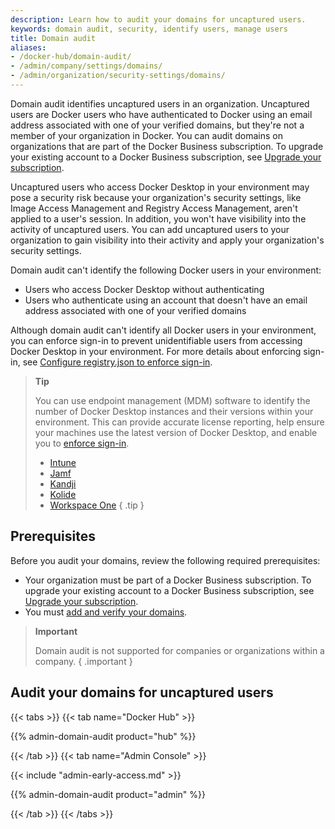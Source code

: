 ```yaml
---
description: Learn how to audit your domains for uncaptured users.
keywords: domain audit, security, identify users, manage users
title: Domain audit
aliases:
- /docker-hub/domain-audit/
- /admin/company/settings/domains/
- /admin/organization/security-settings/domains/
---
```


Domain audit identifies uncaptured users in an organization. Uncaptured users are Docker users who have authenticated to Docker using an email address associated with one of your verified domains, but they're not a member of your organization in Docker. You can audit domains on organizations that are part of the Docker Business subscription. To upgrade your existing account to a Docker Business subscription, see [Upgrade your subscription](/subscription/upgrade/).

Uncaptured users who access Docker Desktop in your environment may pose a security risk because your organization's security settings, like Image Access Management and Registry Access Management, aren't applied to a user's session. In addition, you won't have visibility into the activity of uncaptured users. You can add uncaptured users to your organization to gain visibility into their activity and apply your organization's security settings.

Domain audit can't identify the following Docker users in your environment:

- Users who access Docker Desktop without authenticating
- Users who authenticate using an account that doesn't have an email address associated with one of your verified domains

Although domain audit can't identify all Docker users in your environment, you can enforce sign-in to prevent unidentifiable users from accessing Docker Desktop in your environment. For more details about enforcing sign-in, see [Configure registry.json to enforce sign-in](configure-sign-in.md).

> **Tip**
>
> You can use endpoint management (MDM) software to identify the number of Docker Desktop instances and their versions within your environment. This can provide accurate license reporting, help ensure your machines use the latest version of Docker Desktop, and enable you to [enforce sign-in](configure-sign-in.md).
> - [Intune](https://learn.microsoft.com/en-us/mem/intune/apps/app-discovered-apps)
> - [Jamf](https://docs.jamf.com/10.25.0/jamf-pro/administrator-guide/Application_Usage.html)
> - [Kandji](https://support.kandji.io/support/solutions/articles/72000559793-view-a-device-application-list)
> - [Kolide](https://www.kolide.com/features/device-inventory/properties/mac-apps)
> - [Workspace One](https://blogs.vmware.com/euc/2022/11/how-to-use-workspace-one-intelligence-to-manage-app-licenses-and-reduce-costs.html)
{ .tip }

## Prerequisites

Before you audit your domains, review the following required prerequisites:

- Your organization must be part of a Docker Business subscription. To upgrade your existing account to a Docker Business subscription, see [Upgrade your subscription](../../subscription/core-subscription/upgrade.md).
- You must [add and verify your domains](./single-sign-on/configure/_index.md#step-one-add-and-verify-your-domain).

> **Important**
>
> Domain audit is not supported for companies or organizations within a company.
{ .important }

## Audit your domains for uncaptured users

{{< tabs >}}
{{< tab name="Docker Hub" >}}

{{% admin-domain-audit product="hub" %}}

{{< /tab >}}
{{< tab name="Admin Console" >}}

{{< include "admin-early-access.md" >}}

{{% admin-domain-audit product="admin" %}}

{{< /tab >}}
{{< /tabs >}}

